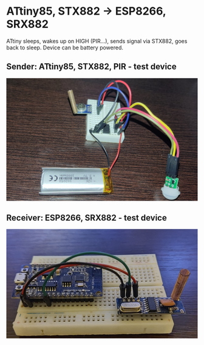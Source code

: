 # ATtiny85, STX882 -> ESP8266, SRX882

ATtiny sleeps, wakes up on HIGH (PIR...), sends signal via STX882, goes back to sleep. Device can be battery powered. 

## Sender: ATtiny85, STX882, PIR - test device
![ATtiny85, STX882 - test device](docs/attiny_stx882_test_device_pir.jpg)

## Receiver: ESP8266, SRX882 - test device
![ESP8266, SRX882 - test device](docs/esp8266_srx882_test_device.jpg)